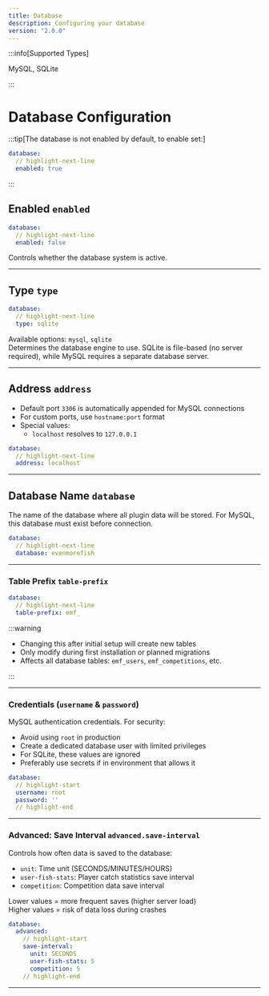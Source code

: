 ```yaml
---
title: Database
description: Configuring your database
version: "2.0.0"
---
```

:::info[Supported Types]

MySQL, SQLite

:::

# Database Configuration

:::tip[The database is not enabled by default, to enable set:]

```yaml enabled
database:
  // highlight-next-line
  enabled: true
```

:::
## Enabled `enabled`
```yaml enabled
database:
  // highlight-next-line
  enabled: false
```
Controls whether the database system is active.

---

## Type `type`
```yaml type
database:
  // highlight-next-line
  type: sqlite
```
Available options: `mysql`, `sqlite`  
Determines the database engine to use. SQLite is file-based (no server required), while MySQL requires a separate database server.

---

## Address `address`

- Default port `3306` is automatically appended for MySQL connections
- For custom ports, use `hostname:port` format
- Special values:
    - `localhost` resolves to `127.0.0.1`

```yaml address
database:
  // highlight-next-line
  address: localhost
```
---

## Database Name `database`

The name of the database where all plugin data will be stored. For MySQL, this database must exist before connection.

```yaml database
database:
  // highlight-next-line
  database: evenmorefish
```

---

### Table Prefix `table-prefix`
```yaml table-prefix
database:
  // highlight-next-line
  table-prefix: emf_
```

:::warning

- Changing this after initial setup will create new tables
- Only modify during first installation or planned migrations
- Affects all database tables: `emf_users`, `emf_competitions`, etc.

:::

---

### Credentials (`username` & `password`)

MySQL authentication credentials. For security:
- Avoid using `root` in production
- Create a dedicated database user with limited privileges
- For SQLite, these values are ignored
- Preferably use secrets if in environment that allows it

```yaml username & password
database:
  // highlight-start
  username: root
  password: ''
  // highlight-end
```

---

### Advanced: Save Interval `advanced.save-interval`
Controls how often data is saved to the database:
- `unit`: Time unit (SECONDS/MINUTES/HOURS)
- `user-fish-stats`: Player catch statistics save interval
- `competition`: Competition data save interval

Lower values = more frequent saves (higher server load)  
Higher values = risk of data loss during crashes


```yaml advanced.save-interval
database:
  advanced:
    // highlight-start
    save-interval:
      unit: SECONDS
      user-fish-stats: 5
      competition: 5
    // highlight-end
```

--- 


